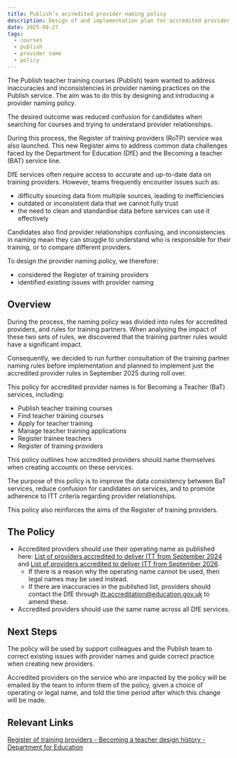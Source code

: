```yaml
---
title: Publish’s accredited provider naming policy
description: Design of and implementation plan for accredited provider naming policy on Publish
date: 2025-08-27
tags:
  - courses
  - publish
  - provider name
  - policy
---
```


The Publish teacher training courses (Publish) team wanted to address inaccuracies and inconsistencies in provider naming practices on the Publish service. The aim was to do this by designing and introducing a provider naming policy.

The desired outcome was reduced confusion for candidates when searching for courses and trying to understand provider relationships.

During this process, the Register of training providers (RoTP) service was also launched. This new Register aims to address common data challenges faced by the Department for Education (DfE) and the Becoming a teacher (BAT) service line.

DfE services often require access to accurate and up-to-date data on training providers. However, teams frequently encounter issues such as:

- difficulty sourcing data from multiple sources, leading to inefficiencies
- outdated or inconsistent data that we cannot fully trust
- the need to clean and standardise data before services can use it effectively

Candidates also find provider relationships confusing, and inconsistencies in naming mean they can struggle to understand who is responsible for their training, or to compare different providers.

To design the provider naming policy, we therefore:

- considered the Register of training providers
- identified existing issues with provider naming

## Overview

During the process, the naming policy was divided into rules for accredited providers, and rules for training partners. When analysing the impact of these two sets of rules, we discovered that the training partner rules would have a significant impact.

Consequently, we decided to run further consultation of the training partner naming rules before implementation and planned to implement just the accredited provider rules in September 2025 during roll over.

This policy for accredited provider names is for Becoming a Teacher (BaT) services, including:

- Publish teacher training courses
- Find teacher training courses
- Apply for teacher training
- Manage teacher training applications
- Register trainee teachers
- Register of training providers

This policy outlines how accredited providers should name themselves when creating accounts on these services.

The purpose of this policy is to improve the data consistency between BaT services, reduce confusion for candidates on services, and to promote adherence to ITT criteria regarding provider relationships.

This policy also reinforces the aims of the Register of training providers.

## The Policy

- Accredited providers should use their operating name as published here: [List of providers accredited to deliver ITT from September 2024](https://www.gov.uk/government/publications/accredited-initial-teacher-training-itt-providers/list-of-providers-accredited-to-deliver-itt-from-september-2024#contents) and [List of providers accredited to deliver ITT from September 2026](https://www.gov.uk/government/publications/accredited-initial-teacher-training-itt-providers/list-of-providers-accredited-to-deliver-itt-from-september-2026).
  - If there is a reason why the operating name cannot be used, then legal names may be used instead.
  - If there are inaccuracies in the published list, providers should contact the DfE through <itt.accreditation@education.gov.uk> to amend these.
- Accredited providers should use the same name across all DfE services.

## Next Steps

The policy will be used by support colleagues and the Publish team to correct existing issues with provider names and guide correct practice when creating new providers.

Accredited providers on the service who are impacted by the policy will be emailed by the team to inform them of the policy, given a choice of operating or legal name, and told the time period after which this change will be made.

## Relevant Links

[Register of training providers - Becoming a teacher design history - Department for Education](https://becoming-a-teacher.design-history.education.gov.uk/register-of-training-providers/)
